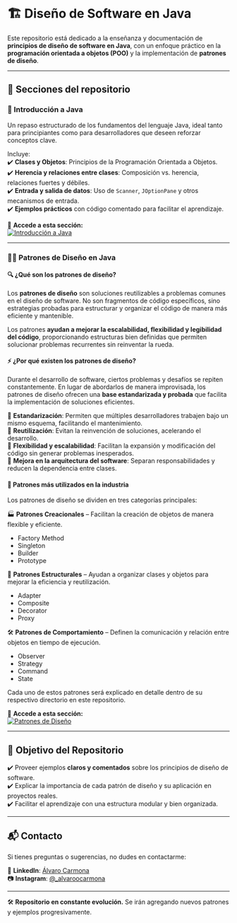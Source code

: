 # 🏗️ Diseño de Software en Java  

Este repositorio está dedicado a la enseñanza y documentación de **principios de diseño de software en Java**, con un enfoque práctico en la **programación orientada a objetos (POO)** y la implementación de **patrones de diseño**.  

---

## 📌 Secciones del repositorio  

### 🏁 Introducción a Java  
Un repaso estructurado de los fundamentos del lenguaje Java, ideal tanto para principiantes como para desarrolladores que deseen reforzar conceptos clave.  

Incluye:  
✔️ **Clases y Objetos**: Principios de la Programación Orientada a Objetos.  
✔️ **Herencia y relaciones entre clases**: Composición vs. herencia, relaciones fuertes y débiles.  
✔️ **Entrada y salida de datos**: Uso de `Scanner`, `JOptionPane` y otros mecanismos de entrada.  
✔️ **Ejemplos prácticos** con código comentado para facilitar el aprendizaje.  

🔗 **Accede a esta sección:**  
[![Introducción a Java](https://img.shields.io/badge/-📖%20Introducción%20a%20Java-blue?style=for-the-badge&logo=java)](https://github.com/carmonalanzasalvaro/DisenoSoftware/tree/main/introduccion_java)  

---

### 👨‍💻 Patrones de Diseño en Java  

#### 🔍 ¿Qué son los patrones de diseño?  
Los **patrones de diseño** son soluciones reutilizables a problemas comunes en el diseño de software. No son fragmentos de código específicos, sino estrategias probadas para estructurar y organizar el código de manera más eficiente y mantenible.  

Los patrones **ayudan a mejorar la escalabilidad, flexibilidad y legibilidad del código**, proporcionando estructuras bien definidas que permiten solucionar problemas recurrentes sin reinventar la rueda.  

#### ⚡ ¿Por qué existen los patrones de diseño?  
Durante el desarrollo de software, ciertos problemas y desafíos se repiten constantemente. En lugar de abordarlos de manera improvisada, los patrones de diseño ofrecen una **base estandarizada y probada** que facilita la implementación de soluciones eficientes.  

🔹 **Estandarización**: Permiten que múltiples desarrolladores trabajen bajo un mismo esquema, facilitando el mantenimiento.  
🔹 **Reutilización**: Evitan la reinvención de soluciones, acelerando el desarrollo.  
🔹 **Flexibilidad y escalabilidad**: Facilitan la expansión y modificación del código sin generar problemas inesperados.  
🔹 **Mejora en la arquitectura del software**: Separan responsabilidades y reducen la dependencia entre clases.  

#### 📌 Patrones más utilizados en la industria  
Los patrones de diseño se dividen en tres categorías principales:  

🏭 **Patrones Creacionales** – Facilitan la creación de objetos de manera flexible y eficiente.  
- Factory Method  
- Singleton  
- Builder  
- Prototype  

📂 **Patrones Estructurales** – Ayudan a organizar clases y objetos para mejorar la eficiencia y reutilización.  
- Adapter  
- Composite  
- Decorator  
- Proxy  

🛠 **Patrones de Comportamiento** – Definen la comunicación y relación entre objetos en tiempo de ejecución.  
- Observer  
- Strategy  
- Command  
- State  

Cada uno de estos patrones será explicado en detalle dentro de su respectivo directorio en este repositorio.  

🔗 **Accede a esta sección:**  
[![Patrones de Diseño](https://img.shields.io/badge/-📂%20Patrones%20de%20Diseño-red?style=for-the-badge&logo=codefactor)](https://github.com/carmonalanzasalvaro/DisenoSoftware/tree/main/patrones_de_diseño)  

---

## 📜 Objetivo del Repositorio  
✔️ Proveer ejemplos **claros y comentados** sobre los principios de diseño de software.  
✔️ Explicar la importancia de cada patrón de diseño y su aplicación en proyectos reales.  
✔️ Facilitar el aprendizaje con una estructura modular y bien organizada.  

---

## 📬 Contacto  
Si tienes preguntas o sugerencias, no dudes en contactarme:  

📎 **LinkedIn**: [Álvaro Carmona](https://www.linkedin.com/in/%C3%A1lvaro-carmona-09a50a282/)  
📷 **Instagram**: [@_alvaroocarmona](https://www.instagram.com/_alvaroocarmona/)  

---

🛠 **Repositorio en constante evolución.** Se irán agregando nuevos patrones y ejemplos progresivamente. 

